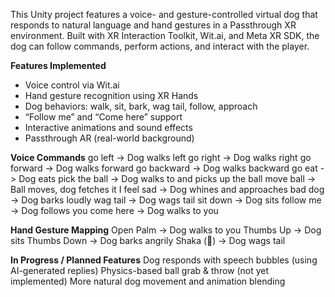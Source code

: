 This Unity project features a voice- and gesture-controlled virtual dog that responds to natural language and hand gestures in a Passthrough XR environment. Built with XR Interaction Toolkit, Wit.ai, and Meta XR SDK, the dog can follow commands, perform actions, and interact with the player.

**Features Implemented**
- Voice control via Wit.ai
- Hand gesture recognition using XR Hands
- Dog behaviors: walk, sit, bark, wag tail, follow, approach
- “Follow me” and “Come here” support
- Interactive animations and sound effects
- Passthrough AR (real-world background)

**Voice Commands**
go left -> Dog walks left
go right -> Dog walks right
go forward -> Dog walks forward
go backward -> Dog walks backward
go eat -> Dog eats
pick the ball -> Dog walks to and picks up the ball
move ball -> Ball moves, dog fetches it
I feel sad -> Dog whines and approaches
bad dog -> Dog barks loudly
wag tail -> Dog wags tail
sit down -> Dog sits
follow me -> Dog follows you
come here -> Dog walks to you

**Hand Gesture Mapping**
Open Palm -> Dog walks to you
Thumbs Up -> Dog sits
Thumbs Down -> Dog barks angrily
Shaka (🤙) -> Dog wags tail

**In Progress / Planned Features**
Dog responds with speech bubbles (using AI-generated replies)
Physics-based ball grab & throw (not yet implemented)
More natural dog movement and animation blending
